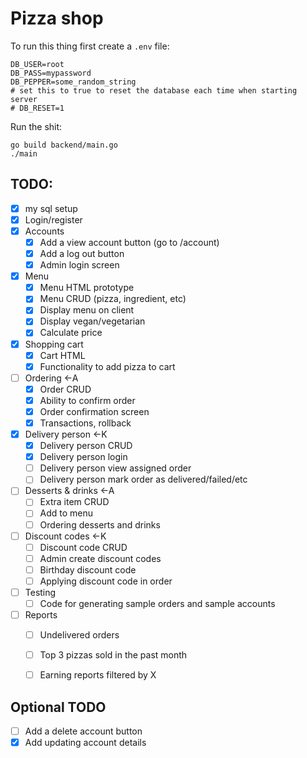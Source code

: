 # Pizza shop

To run this thing first create a `.env` file:

```
DB_USER=root
DB_PASS=mypassword
DB_PEPPER=some_random_string
# set this to true to reset the database each time when starting server
# DB_RESET=1
```

Run the shit:

```
go build backend/main.go 
./main
```

## TODO:

- [x] my sql setup
- [x] Login/register
- [x] Accounts
    - [x] Add a view account button (go to /account)
    - [x] Add a log out button
    - [x] Admin login screen
- [x] Menu
    - [x] Menu HTML prototype
    - [x] Menu CRUD (pizza, ingredient, etc)
    - [x] Display menu on client
    - [x] Display vegan/vegetarian
    - [x] Calculate price
- [x] Shopping cart
    - [x] Cart HTML
    - [x] Functionality to add pizza to cart
- [ ] Ordering <-A
    - [x] Order CRUD
    - [x] Ability to confirm order
    - [x] Order confirmation screen
    - [x] Transactions, rollback
- [x] Delivery person <-K
    - [x] Delivery person CRUD
    - [x] Delivery person login
    - [ ] Delivery person view assigned order
    - [ ] Delivery person mark order as delivered/failed/etc
- [ ] Desserts & drinks <-A
    - [ ] Extra item CRUD
    - [ ] Add to menu
    - [ ] Ordering desserts and drinks
- [ ] Discount codes <-K
    - [ ] Discount code CRUD
    - [ ] Admin create discount codes
    - [ ] Birthday discount code
    - [ ] Applying discount code in order
- [ ] Testing
    - [ ] Code for generating sample orders and sample accounts
- [ ] Reports
    - [ ] Undelivered orders
    - [ ] Top 3 pizzas sold in the past month
    - [ ] Earning reports filtered by X



## Optional TODO
- [ ] Add a delete account button
- [x] Add updating account details
